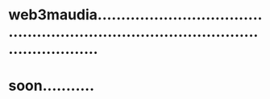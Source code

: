 # web3maudia...........................................................................................................
# soon...........
